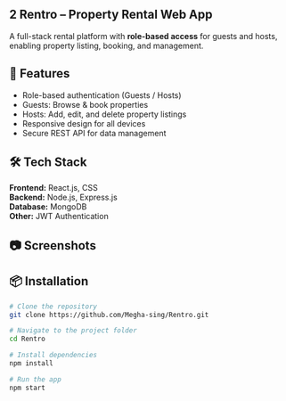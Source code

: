 
## **2 Rentro – Property Rental Web App**
A full-stack rental platform with **role-based access** for guests and hosts, enabling property listing, booking, and management.

## 🚀 Features
- Role-based authentication (Guests / Hosts)
- Guests: Browse & book properties
- Hosts: Add, edit, and delete property listings
- Responsive design for all devices
- Secure REST API for data management

## 🛠 Tech Stack
**Frontend:** React.js, CSS  
**Backend:** Node.js, Express.js  
**Database:** MongoDB  
**Other:** JWT Authentication

## 📷 Screenshots


## 📦 Installation
```bash
# Clone the repository
git clone https://github.com/Megha-sing/Rentro.git

# Navigate to the project folder
cd Rentro

# Install dependencies
npm install

# Run the app
npm start
